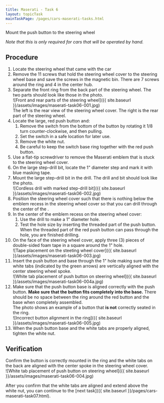 ```yaml
---
title: Maserati - Task 6
layout: topicTask
mainTaskPage: /pages/cars-maserati-tasks.html
---
```


Mount the push button to the steering wheel

_Note that this is only required for cars that will be operated by hand._

## Procedure

1. Locate the steering wheel that came with the car
2. Remove the 11 screws that hold the steering wheel cover to the steering wheel base and save the screws in the magnetic bin. There are 7 screws around the ring and 4 in the center hub.
3. Separate the front ring from the back part of the steering wheel. The two parts should look like those in the photo.<br>![Front and rear parts of the steering wheel]({{ site.baseurl }}/assets/images/maserati-task06-001.jpg)<br>The left is the rear view of the steering wheel cover. The right is the rear part of the steering wheel.<br>
4. Locate the large, red push button and:
	1.  Remove the switch from the bottom of the button by rotating it 1/8 turn counter-clockwise, and then pulling.
	2.  Set the switch in a safe location for later use.
	2.  Remove the white nut.
	3.  Be careful to keep the switch base ring together with the red push button.
4. Use a flat-tip screwdriver to remove the Maserati emblem that is stuck to the steering wheel cover.
5. On the large step-drill bit, locate the 1" diameter step and mark it with blue masking tape.
5. Mount the large step-drill bit in the drill. The drill and bit should look like the photo.<br>![Cordless drill with marked step-drill bit]({{ site.baseurl }}/assets/images/maserati-task06-002.jpg)
6. Position the steering wheel cover such that there is nothing below the emblem recess in the steering wheel cover so that you can drill through the center of the .
6. In the center of the emblem recess on the steering wheel cover:
	1. Use the drill to make a 1" diameter hole. 
	1. Test the hole size by inserting the threaded part of the push button. When the threaded part of the red push button can pass through the hole, you are finished drilling.
7. On the face of the steering wheel cover, apply three (3) pieces of double-sided foam tape in a square around the 1" hole.<br> ![Tape placement on the steeting wheel cover]({{ site.baseurl }}/assets/images/maserati-task06-003.jpg)
8. Insert the push button and base through the 1" hole making sure that the white tabs (indicated by the green arrows) are vertically aligned with the center steering wheel spoke.<br> ![White tab placement of push button on steering wheel]({{ site.baseurl }}/assets/images/maserati-task06-004a.jpg)
9. Make sure that the push button base is aligned correctly with the push button. **Make sure that the button fits completely into the base.** There should be no space between the ring around the red button and the base when completely assembled.<br>The photo shows an example of a button that **is not** correctly seated in the ring.<br> ![Incorrect button alignment in the ring]({{ site.baseurl }}/assets/images/maserati-task06-005.jpg)
10. When the push button base and the white tabs are properly aligned, tighten the white nut.

## Verification

Confirm the button is correctly mounted in the ring and the white tabs on the back are aligned with the center spoke in the steering wheel cover. <br> ![White tab placement of push button on steering wheel]({{ site.baseurl }}/assets/images/maserati-task06-004.jpg)

After you confirm that the white tabs are aligned and extend above the white nut, you can continue to the [next task]({{ site.baseurl }}/pages/cars-maserati-task07.html).
